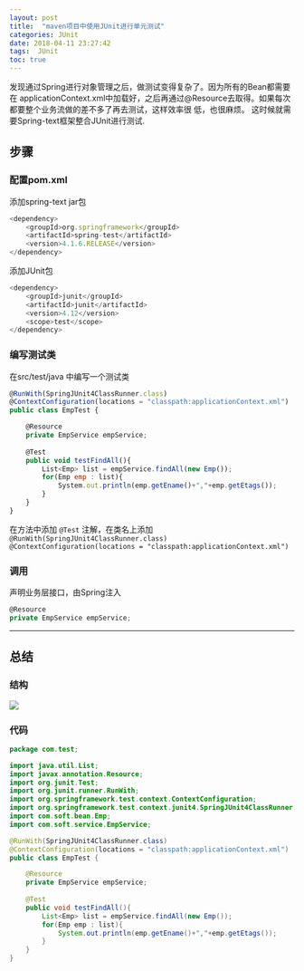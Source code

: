 ```yaml
---
layout: post
title:  "maven项目中使用JUnit进行单元测试"
categories: JUnit
date: 2018-04-11 23:27:42
tags:  JUnit
toc: true
---
```


发现通过Spring进行对象管理之后，做测试变得复杂了。因为所有的Bean都需要在 applicationContext.xml中加载好，之后再通过@Resource去取得。如果每次都要整个业务流做的差不多了再去测试，这样效率很 低，也很麻烦。
这时候就需要Spring-text框架整合JUnit进行测试.

<!-- more -->

## 步骤

### 配置pom.xml

添加spring-text jar包

```js
<dependency>
	<groupId>org.springframework</groupId>
	<artifactId>spring-test</artifactId>
	<version>4.1.6.RELEASE</version>
</dependency>
```

添加JUnit包

```js
<dependency>
	<groupId>junit</groupId>
	<artifactId>junit</artifactId>
	<version>4.12</version>
	<scope>test</scope>
</dependency>
```

### 编写测试类

在src/test/java 中编写一个测试类

```js
@RunWith(SpringJUnit4ClassRunner.class)  
@ContextConfiguration(locations = "classpath:applicationContext.xml")  
public class EmpTest {

	@Resource
	private EmpService empService;
	
	@Test
	public void testFindAll(){
		List<Emp> list = empService.findAll(new Emp());
		for(Emp emp : list){
			System.out.println(emp.getEname()+","+emp.getEtags());
		}
	}
}
```

在方法中添加 `@Test` 注解，在类名上添加 `@RunWith(SpringJUnit4ClassRunner.class)`  
`@ContextConfiguration(locations = "classpath:applicationContext.xml")`

### 调用

声明业务层接口，由Spring注入

```js
@Resource
private EmpService empService;
```

***
## 总结

### 结构

![](http://ww1.sinaimg.cn/large/0060GLrDgy1fq95hqo1tsj307c0crjrn.jpg)

### 代码

```java
package com.test;

import java.util.List;
import javax.annotation.Resource;
import org.junit.Test;
import org.junit.runner.RunWith;
import org.springframework.test.context.ContextConfiguration;
import org.springframework.test.context.junit4.SpringJUnit4ClassRunner;
import com.soft.bean.Emp;
import com.soft.service.EmpService;

@RunWith(SpringJUnit4ClassRunner.class)  
@ContextConfiguration(locations = "classpath:applicationContext.xml")  
public class EmpTest {

	@Resource
	private EmpService empService;
	
	@Test
	public void testFindAll(){
		List<Emp> list = empService.findAll(new Emp());
		for(Emp emp : list){
			System.out.println(emp.getEname()+","+emp.getEtags());
		}
	}
}
```



